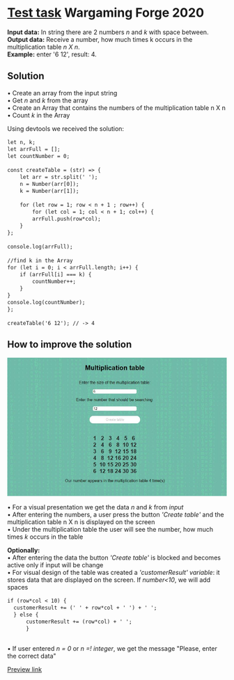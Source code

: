 # [Test task](https://pesukarhutg.github.io/WarForge-task01/) Wargaming Forge 2020

**Input data:**
In string there are 2 numbers *n* and *k* with space between.<br>
**Output data:** 
Receive a number, how much times k occurs in the multiplication table *n X n*.<br>
**Example:**
enter '6 12', result: 4.

## Solution
• Create an array from the input string<br>
• Get *n* and *k* from the array<br>
• Create an Array that contains the numbers of the multiplication table n X n<br>
• Count *k* in the Array<br>

Using devtools we received the solution:

```
let n, k;
let arrFull = [];
let countNumber = 0;

const createTable = (str) => {
    let arr = str.split(' ');
    n = Number(arr[0]);
    k = Number(arr[1]);

    for (let row = 1; row < n + 1 ; row++) {
        for (let col = 1; col < n + 1; col++) {
        arrFull.push(row*col);
    }
};

console.log(arrFull);

//find k in the Array
for (let i = 0; i < arrFull.length; i++) {
    if (arrFull[i] === k) {
        countNumber++;
    }
}
console.log(countNumber);
};

createTable('6 12'); // -> 4

```

## How to improve the solution

[![Preview](https://github.com/PesukarhuTG/WarForge-task01/blob/master/screen-multiply.jpg)](https://pesukarhutg.github.io/WarForge-task01/)

• For a visual presentation we get the data *n* and *k* from *input*<br>
• After entering the numbers, a user press the button *'Create table'* and the multiplication table n X n is displayed on the screen<br>
• Under the multiplication table the user will see the number, how much times *k* occurs in the table<br>

**Optionally:**<br>
• After entering the data the button *'Create table'* is blocked and becomes active only if input will be change<br>
• For visual design of the table was created a *'customerResult' variable*: it stores data that are displayed on the screen. If *number<10*, we will add spaces<br>

```
if (row*col < 10) {
  customerResult += (' ' + row*col + ' ') + ' ';
  } else {
      customerResult += (row*col) + ' ';
      }
      
```

• If user entered *n = 0* or *n =! integer*, we get the message "Please, enter the correct data"

[Preview link](https://pesukarhutg.github.io/WarForge-task01/)
